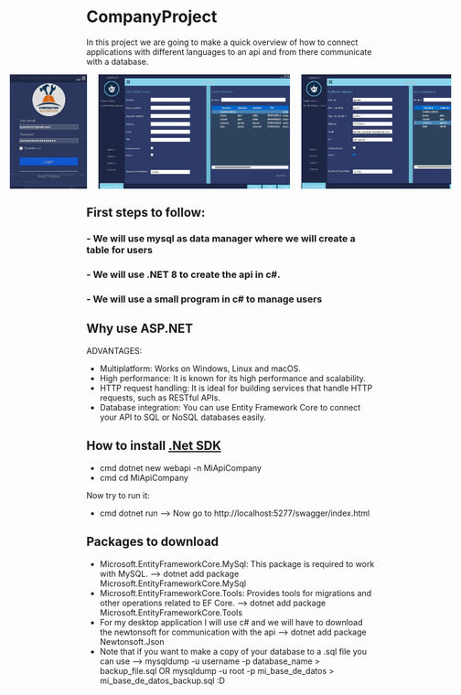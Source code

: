 # CompanyProject
In this project we are going to make a quick overview of how to connect applications with different languages to an api and from there communicate with a database.

<div style="display: flex; justify-content: center; align-items: center;" width="100%">
    <img src="images/login.jpg" alt="Logo del Proyecto" width="auto" height="200px" style="margin-right: 20px;">
    <img src="images/crud.jpg" alt="Logo del Proyecto" width="auto" height="200px" style="margin-right: 20px;">
    <img src="images/crud2.jpg" alt="Logo del Proyecto" width="auto" height="200px">
</div>

## First steps to follow: 
### - We will use mysql as data manager where we will create a table for users
### - We will use .NET 8 to create the api in c#.
### - We will use a small program in c# to manage users

## Why use ASP.NET
ADVANTAGES:
- Multiplatform: Works on Windows, Linux and macOS.
- High performance: It is known for its high performance and scalability.
- HTTP request handling: It is ideal for building services that handle HTTP requests, such as RESTful APIs.
- Database integration: You can use Entity Framework Core to connect your API to SQL or NoSQL databases easily.

## How to install [.Net SDK](https://dotnet.microsoft.com/es-es/download)
- cmd dotnet new webapi -n MiApiCompany
- cmd cd MiApiCompany

Now try to run it:
- cmd dotnet run --> Now go to http://localhost:5277/swagger/index.html

## Packages to download
- Microsoft.EntityFrameworkCore.MySql: This package is required to work with MySQL. --> dotnet add package Microsoft.EntityFrameworkCore.MySql
- Microsoft.EntityFrameworkCore.Tools: Provides tools for migrations and other operations related to EF Core. --> dotnet add package Microsoft.EntityFrameworkCore.Tools
- For my desktop application I will use c# and we will have to download the newtonsoft for communication with the api --> dotnet add package Newtonsoft.Json
- Note that if you want to make a copy of your database to a .sql file you can use --> mysqldump -u username -p database_name > backup_file.sql OR mysqldump -u root -p mi_base_de_datos > mi_base_de_datos_backup.sql :D
